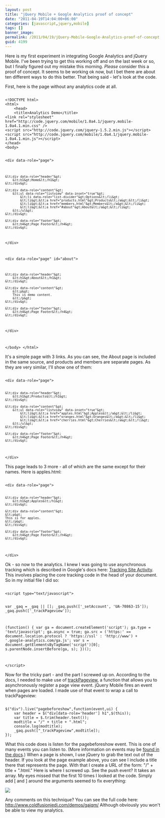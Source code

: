 ```yaml
---
layout: post
title: "jQuery Mobile + Google Analytics proof of concept"
date: "2011-04-19T14:04:00+06:00"
categories: [javascript,jquery,mobile]
tags: []
banner_image: 
permalink: /2011/04/19/jQuery-Mobile-Google-Analytics-proof-of-concept
guid: 4199
---
```


Here is my first experiment in integrating Google Analytics and jQuery Mobile. I've been trying to get this working off and on the last week or so, but I finally figured out my mistake this morning. <i>Please</i> consider this a proof of concept. It seems to be working ok now, but I bet there are about ten different ways to do this better. That being said - let's look at the code.
<!--more-->
<p>

First, here is the page without any analytics code at all.

<p>

<code>
&lt;!DOCTYPE html&gt; 
&lt;html&gt; 
	&lt;head&gt; 
	&lt;title&gt;Analytics Demo&lt;/title&gt; 
&lt;link rel="stylesheet" href="http://code.jquery.com/mobile/1.0a4.1/jquery.mobile-1.0a4.1.min.css" /&gt;
&lt;script src="http://code.jquery.com/jquery-1.5.2.min.js"&gt;&lt;/script&gt;
&lt;script src="http://code.jquery.com/mobile/1.0a4.1/jquery.mobile-1.0a4.1.min.js"&gt;&lt;/script&gt;
&lt;/head&gt; 
&lt;body&gt; 

&lt;div data-role="page"&gt;

	&lt;div data-role="header"&gt;
		&lt;h1&gt;Home&lt;/h1&gt;
	&lt;/div&gt;

	&lt;div data-role="content"&gt;	
		&lt;ul data-role="listview" data-inset="true"&gt;
			&lt;li data-role="list-divider"&gt;Options&lt;/li&gt;
			&lt;li&gt;&lt;a href="products.html"&gt;Products&lt;/a&gt;&lt;/li&gt;
			&lt;li&gt;&lt;a href="members.html"&gt;Members&lt;/a&gt;&lt;/li&gt;
			&lt;li&gt;&lt;a href="#about"&gt;About&lt;/a&gt;&lt;/li&gt;
		&lt;/ul&gt;
	&lt;/div&gt;

	&lt;div data-role="footer"&gt;
		&lt;h4&gt;Page Footer&lt;/h4&gt;
	&lt;/div&gt;

&lt;/div&gt;

&lt;div data-role="page" id="about"&gt;

	&lt;div data-role="header"&gt;
		&lt;h1&gt;About&lt;/h1&gt;
	&lt;/div&gt;

	&lt;div data-role="content"&gt;	
		&lt;p&gt;
		This is demo content.
		&lt;/p&gt;
	&lt;/div&gt;

	&lt;div data-role="footer"&gt;
		&lt;h4&gt;Page Footer&lt;/h4&gt;
	&lt;/div&gt;

&lt;/div&gt;

&lt;/body&gt;
&lt;/html&gt;
</code>

<p>

It's a simple page with 3 links. As you can see, the About page is included in the same source, and products and members are separate pages. As they are very similar, I'll show one of them:

<p>

<code>
&lt;div data-role="page"&gt;

	&lt;div data-role="header"&gt;
		&lt;h1&gt;Products&lt;/h1&gt;
	&lt;/div&gt;

	&lt;div data-role="content"&gt;	
		&lt;ul data-role="listview" data-inset="true"&gt;    
	    	&lt;li&gt;&lt;a href="apples.html"&gt;Apples&lt;/a&gt;&lt;/li&gt;    
	    	&lt;li&gt;&lt;a href="oranges.html"&gt;Oranges&lt;/a&gt;&lt;/li&gt;    
	    	&lt;li&gt;&lt;a href="cherries.html"&gt;Cherries&lt;/a&gt;&lt;/li&gt;    
	    &lt;/ul&gt;
	&lt;/div&gt;

	&lt;div data-role="footer"&gt;
		&lt;h4&gt;Page Footer&lt;/h4&gt;
	&lt;/div&gt;

&lt;/div&gt;
</code>

<p>

This page leads to 3 more - all of which are the same except for their names. Here is apples.html:

<p>

<code>
&lt;div data-role="page"&gt;

	&lt;div data-role="header"&gt;
		&lt;h1&gt;Apples&lt;/h1&gt;
	&lt;/div&gt;

	&lt;div data-role="content"&gt;	
	&lt;p&gt;
	This is for apples.
	&lt;/p&gt;
	&lt;/div&gt;

	&lt;div data-role="footer"&gt;
		&lt;h4&gt;Page Footer&lt;/h4&gt;
	&lt;/div&gt;

&lt;/div&gt;
</code>

<p>

Ok - so now to the analytics. I knew I was going to use asynchronous tracking which is described in Google's docs here: <a href="http://code.google.com/apis/analytics/docs/tracking/asyncTracking.html">Tracking Site Activity</a>. This involves placing the core tracking code in the head of your document. So in my initial file I did so:

<p>

<code>
&lt;script type="text/javascript"&gt;

  var _gaq = _gaq || [];
  _gaq.push(['_setAccount', 'UA-70863-15']);
  _gaq.push(['_trackPageview']);

  (function() {
    var ga = document.createElement('script'); ga.type = 'text/javascript'; ga.async = true;
    ga.src = ('https:' == document.location.protocol ? 'https://ssl' : 'http://www') + '.google-analytics.com/ga.js';
    var s = document.getElementsByTagName('script')[0]; s.parentNode.insertBefore(ga, s);
  })();

&lt;/script&gt;
</code>

<p>

Now for the tricky part - and the part I screwed up on. According to the docs, I needed to make use of <a href="http://code.google.com/apis/analytics/docs/gaJS/gaJSApiBasicConfiguration.html#_gat.GA_Tracker_._trackPageview">trackPageview</a>, a function that allows you to asynchronously register a page view event. jQuery Mobile fires an event when pages are loaded. I made use of that event to wrap a call to trackPageview:

<p>

<code>
$("div").live("pagebeforeshow",function(event,ui) {
	var header = $("div[data-role='header'] h1",$(this));
	var title = $.trim(header.text());
	modtitle = "/" + title + ".html";
	console.log(modtitle);
	_gaq.push(["_trackPageview",modtitle]);
});
</code>

<p>

What this code does is listen for the pagebeforeshow event. This is one of many events you can listen to. (More information on events may be <a href="http://jquerymobile.com/demos/1.0a4.1/#docs/api/events.html">found in the docs</a>.) When a page is shown, I use jQuery to grab the text out of the header. If you look at the page example above, you can see I include a title there that represents the page. With that I create a URL of the form: "/" + title + ".html." Here is where I screwed up. See the push event? It takes an array. My eyes missed that the first 10 times I looked at the code. Simply add [ and ] around the arguments seemed to fix everything:

<p>
 
<img src="https://static.raymondcamden.com/images/ScreenClip71.png" />

<p>

Any comments on this technique? You can see the full code here: <a href="http://www.coldfusionjedi.com/demos/gajqm/">http://www.coldfusionjedi.com/demos/gajqm/</a> Although obviously you won't be able to view my analytics.